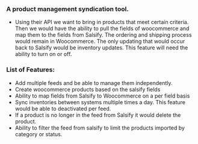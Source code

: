 ###  A product management syndication tool.
* Using their API we want to bring in products that meet certain criteria. Then we would have the ability to pull the fields of woocommerce and map them to the fields from Salsify. The ordering and shipping process would remain in Woocommerce. The only updating that would occur back to Salsify would be inventory updates. This feature will need the ability to turn on or off.

### List of Features:
- Add multiple feeds and be able to manage them independently.
- Create woocommerce products based on the salsify fields
- Ability to map fields from Salsify to Woocommerce on a per field basis
- Sync inventories between systems multiple times a day. This feature would be able to deactivated per feed.
- If a product is no longer in the feed from Salsify it would delete the product.
- Ability to filter the feed from salsify to limit the products imported by category or status.
